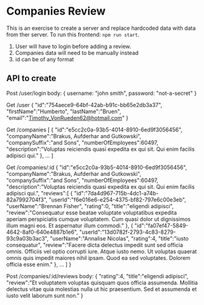# Companies Review

This is an exercise to create a server and replace hardcoded data with data from ther server.
To run this frontend: `npm run start`.

1. User will have to login before adding a review.
2. Companies data will need to be manually instead
3. id can be of any format

## API to create

Post /user/login
body: {
username: "john smith",
password: "not-a-secret"
}

Get /user
{
"id":"754aece9-64bf-42ab-b91c-bb65e2db3a37",
"firstName":"Humberto",
"lastName":"Bruen",
"email":"Timothy_VonRueden62@hotmail.com"
}

Get /companies
[
{
"id":"e5cc2c0a-93b5-4014-8910-6ed9f3056456",
"companyName":"Brakus, Aufderhar and Gutkowski",
"companySuffix":"and Sons",
"numberOfEmployees":60497,
"description":"Voluptas reiciendis quasi expedita ex qui sit. Qui enim facilis adipisci qui."
},
...
]

Get /companies/:id
{
"id":"e5cc2c0a-93b5-4014-8910-6ed9f3056456",
"companyName":"Brakus, Aufderhar and Gutkowski",
"companySuffix":"and Sons",
"numberOfEmployees":60497,
"description":"Voluptas reiciendis quasi expedita ex qui sit. Qui enim facilis adipisci qui.",
"reviews":[
{
"id":"7da4d967-715b-4dc1-a74b-82a7992704f3",
"userId":"f6e016e6-e254-4375-bf82-797e6c00e3eb",
"userName":"Brennan Fisher",
"rating":0,
"title":"eligendi adipisci",
"review":"Consequatur esse beatae voluptate voluptatibus expedita aperiam perspiciatis cumque voluptatem. Cum quasi dolor ut dignissimos illum magni eos. Et aspernatur illum commodi."
},
{
"id":"fa07ef47-5849-4642-8af0-640e4887b1e6",
"userId":"13d0782f-2793-4c83-8279-93c9a03b3ac3",
"userName":"Annalise Nicolas",
"rating":4,
"title":"iusto consequatur",
"review":"Facere dicta delectus impedit sunt sed officia omnis. Officiis vel optio corrupti iure. Atque iusto nemo. Ut voluptas quaerat omnis quis impedit maiores nihil ipsam. Quod ea sed voluptates. Dolorem officia esse enim."
},
...
]
}

Post /companies/:id/reviews
body: {
"rating":4,
"title":"eligendi adipisci",
"review":"Et voluptatem voluptas quisquam quos officia assumenda. Mollitia delectus vitae quia molestias nulla ut hic praesentium. Sed et assumenda et iusto velit laborum sunt non."
}
